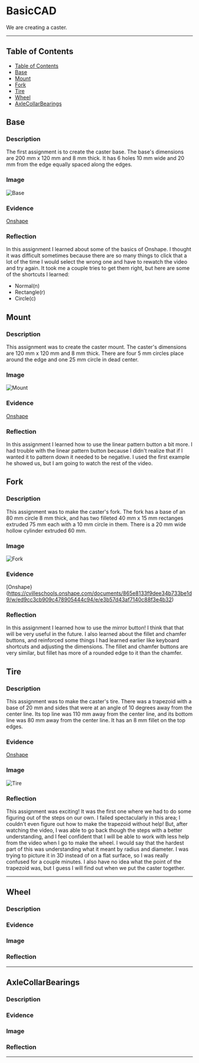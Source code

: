 # BasicCAD

We are creating a caster.

---
## Table of Contents
* [Table of Contents](#Table-of-Contents)
* [Base](#Base)
* [Mount](#Mount)
* [Fork](#Fork)
* [Tire](#Tire)
* [Wheel](#Wheel)
* [AxleCollarBearings](#AxleCollarBearings)

## Base

### Description

The first assignment is to create the caster base.  The base's dimensions are 200 mm x 120 mm and 8 mm thick.  It has 6 holes 10 mm wide and 20 mm from the edge equally spaced along the edges.

### Image

![Base](/images/base.png)

### Evidence

[Onshape](https://cvilleschools.onshape.com/documents/865e8133f9dee34b733be1d9/w/ed9cc3cb909c478905444c94/e/55c31d6ce23f17e7c8e30ecd)

### Reflection
In this assignment I learned about some of the basics of Onshape. I thought it was difficult sometimes because there are so many things to click that a lot of the time I would select the wrong one and have to rewatch the video and try again. It took me a couple tries to get them right, but here are some of the shortcuts I learned:

* Normal(n)
* Rectangle(r)
* Circle(c)

## Mount

### Description
This assignment was to create the caster mount. The caster's dimensions are 120 mm x 120 mm and 8 mm thick. There are four 5 mm circles place around the edge and one 25 mm circle in dead center.

### Image
![Mount](/images/mount.png)

### Evidence
[Onshape](https://cvilleschools.onshape.com/documents/865e8133f9dee34b733be1d9/w/ed9cc3cb909c478905444c94/e/5b76680d41bce49078ddda5f)

### Reflection
In this assignment I learned how to use the linear pattern button a bit more. I had trouble with the linear pattern button because I didn't realize that if I wanted it to pattern down it needed to be negative. I used the first example he showed us, but I am going to watch the rest of the video.

## Fork

### Description
This assignment was to make the caster's fork. The fork has a base of an 80 mm circle 8 mm thick, and has two filleted 40 mm x 15 mm rectanges extruded 75 mm each with a 10 mm circle in them. There is a 20 mm wide hollow cylinder extruded 60 mm.

### Image
![Fork](/images/fork.png)

### Evidence
[Onshape}(https://cvilleschools.onshape.com/documents/865e8133f9dee34b733be1d9/w/ed9cc3cb909c478905444c94/e/e3b57d43af7140c88f3e4b32)

### Reflection
In this assignment I learned how to use the mirror button! I think that that will be very useful in the future. I also learned about the fillet and chamfer buttons, and reinforced some things I had learned earlier like keyboard shortcuts and adjusting the dimensions. The fillet and chamfer buttons are very similar, but fillet has more of a rounded edge to it than the chamfer.

## Tire

### Description
This assignment was to make the caster's tire. There was a trapezoid with a base of 20 mm and sides that were at an angle of 10 degrees away from the center line. Its top line was 110 mm away from the center line, and its bottom line was 80 mm away from the center line. It has an 8 mm fillet on the top edges.
### Evidence
[Onshape](https://cvilleschools.onshape.com/documents/865e8133f9dee34b733be1d9/w/ed9cc3cb909c478905444c94/e/5587f33e7bee8fcea3468ad7)
### Image
![Tire](/images/tire.png)
### Reflection
This assignment was exciting! It was the first one where we had to do some figuring out of the steps on our own. I failed spectacularly in this area; I couldn't even figure out how to make the trapezoid without help! But, after watching the video, I was able to go back though the steps with a better understanding, and I feel confident that I will be able to work with less help from the video when I go to make the wheel. I would say that the hardest part of this was understanding what it meant by radius and diameter. I was trying to picture it in 3D instead of on a flat surface, so I was really confused for a couple minutes. I also have no idea what the point of the trapezoid was, but I guess I will find out when we put the caster together.

---

## Wheel

### Description

### Evidence

### Image

### Reflection

---


## AxleCollarBearings

### Description

### Evidence

### Image

### Reflection

---
